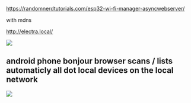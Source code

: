 https://randomnerdtutorials.com/esp32-wi-fi-manager-asyncwebserver/

with mdns

http://electra.local/

<img src="https://github.com/ldijkman/Hey_Electra/blob/main/ESP32/RandomNerd/20211226_073928.jpg">

## android phone bonjour browser scans / lists automaticly  all dot local devices on the local network

<img src="https://github.com/ldijkman/Hey_Electra/blob/main/ESP32/RandomNerd/Screenshot_20211226-074232_BonjourBrowser.jpg">
